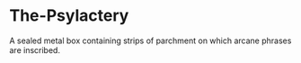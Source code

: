 # The-Psylactery
A sealed metal box containing strips of parchment on which arcane phrases are inscribed.
